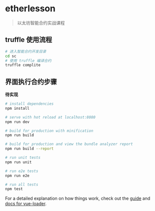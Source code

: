 # etherlesson

> 以太坊智能合约实战课程

## truffle 使用流程

```bash
# 进入智能合约开发目录
cd sc
# 使用 truffle 编译合约
truffle complite
```


## 界面执行合约步骤

**待实现**

``` bash
# install dependencies
npm install

# serve with hot reload at localhost:8080
npm run dev

# build for production with minification
npm run build

# build for production and view the bundle analyzer report
npm run build --report

# run unit tests
npm run unit

# run e2e tests
npm run e2e

# run all tests
npm test
```

For a detailed explanation on how things work, check out the [guide](http://vuejs-templates.github.io/webpack/) and [docs for vue-loader](http://vuejs.github.io/vue-loader).
